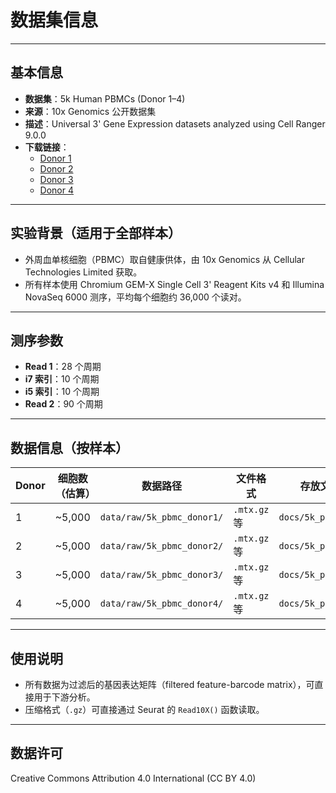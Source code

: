 # 数据集信息

---

## 基本信息

- **数据集**：5k Human PBMCs (Donor 1–4)
- **来源**：10x Genomics 公开数据集
- **描述**：Universal 3' Gene Expression datasets analyzed using Cell Ranger 9.0.0
- **下载链接**：
  - [Donor 1](https://www.10xgenomics.com/datasets/5k-human-pbmcs-donor-1-universal-3-prime-gene-expression-dataset-analyzed-using-cell-ranger-9-0-0)
  - [Donor 2](https://www.10xgenomics.com/datasets/5k-human-pbmcs-donor-2-universal-3-prime-gene-expression-dataset-analyzed-using-cell-ranger-9-0-0)
  - [Donor 3](https://www.10xgenomics.com/datasets/5k-human-pbmcs-donor-3-universal-3-prime-gene-expression-dataset-analyzed-using-cell-ranger-9-0-0)
  - [Donor 4](https://www.10xgenomics.com/datasets/5k-human-pbmcs-donor-4-universal-3-prime-gene-expression-dataset-analyzed-using-cell-ranger-9-0-0)

---

## 实验背景（适用于全部样本）

- 外周血单核细胞（PBMC）取自健康供体，由 10x Genomics 从 Cellular Technologies Limited 获取。
- 所有样本使用 Chromium GEM-X Single Cell 3' Reagent Kits v4 和 Illumina NovaSeq 6000 测序，平均每个细胞约 36,000 个读对。

---

## 测序参数

- **Read 1**：28 个周期
- **i7 索引**：10 个周期
- **i5 索引**：10 个周期
- **Read 2**：90 个周期

---

## 数据信息（按样本）

| Donor | 细胞数（估算） | 数据路径                      | 文件格式 | 存放文档目录         |
|-------|----------------|-------------------------------|-----------|----------------------|
| 1     | ~5,000         | `data/raw/5k_pbmc_donor1/`    | `.mtx.gz` 等 | `docs/5k_pbmc_donor1/` |
| 2     | ~5,000         | `data/raw/5k_pbmc_donor2/`    | `.mtx.gz` 等 | `docs/5k_pbmc_donor2/` |
| 3     | ~5,000         | `data/raw/5k_pbmc_donor3/`    | `.mtx.gz` 等 | `docs/5k_pbmc_donor3/` |
| 4     | ~5,000         | `data/raw/5k_pbmc_donor4/`    | `.mtx.gz` 等 | `docs/5k_pbmc_donor4/` |

---

## 使用说明

- 所有数据为过滤后的基因表达矩阵（filtered feature-barcode matrix），可直接用于下游分析。
- 压缩格式（`.gz`）可直接通过 Seurat 的 `Read10X()` 函数读取。

---

## 数据许可

Creative Commons Attribution 4.0 International (CC BY 4.0)

